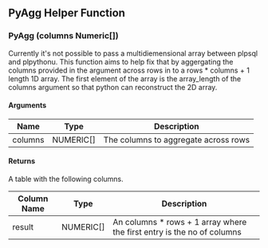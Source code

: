 ## PyAgg Helper Function

### PyAgg (columns Numeric[])

Currently it's not possible to pass a multidiemensional array between plpsql and plpythonu. This function aims to
help fix that by aggergating the columns provided in the argument across rows in to a rows \* columns + 1 length 1D array. The first element of the array is the array_length of the columns argument so that python can reconstruct
the 2D array.

#### Arguments

| Name    | Type      | Description                          |
| ------- | --------- | ------------------------------------ |
| columns | NUMERIC[] | The columns to aggregate across rows |

#### Returns

A table with the following columns.

| Column Name | Type      | Description                                                             |
| ----------- | --------- | ----------------------------------------------------------------------- |
| result      | NUMERIC[] | An columns \* rows + 1 array where the first entry is the no of columns |

